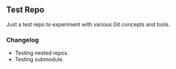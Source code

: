 ## Test Repo

Just a test repo to experiment with various Git concepts and tools.

### Changelog

- Testing nested repos.
- Testing submodule.